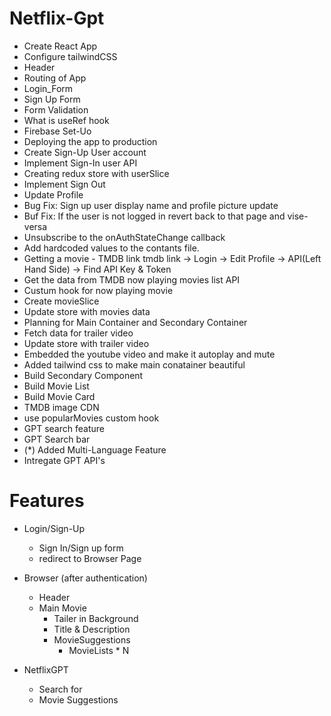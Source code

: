 # Netflix-Gpt

- Create React App
- Configure tailwindCSS
- Header
- Routing of App
- Login_Form
- Sign Up Form
- Form Validation
- What is useRef hook
- Firebase Set-Uo
- Deploying the app to production
- Create Sign-Up User account
- Implement Sign-In user API
- Creating redux store with userSlice
- Implement Sign Out
- Update Profile
- Bug Fix: Sign up user display name and profile picture update
- Buf Fix: If the user is not logged in revert back to that page and vise-versa
- Unsubscribe to the onAuthStateChange callback
- Add hardcoded values to the contants file.
- Getting a movie - TMDB link
  tmdb link -> Login -> Edit Profile -> API(Left Hand Side) -> Find API Key & Token
- Get the data from TMDB now playing movies list API
- Custum hook for now playing movie
- Create movieSlice
- Update store with movies data
- Planning for Main Container and Secondary Container
- Fetch data for trailer video
- Update store with trailer video
- Embedded the youtube video and make it autoplay and mute
- Added tailwind css to make main conatainer beautiful
- Build Secondary Component
- Build Movie List
- Build Movie Card
- TMDB image CDN
- use popularMovies custom hook
- GPT search feature
- GPT Search bar
- (*) Added Multi-Language Feature
- Intregate GPT API's

# Features

- Login/Sign-Up

  - Sign In/Sign up form
  - redirect to Browser Page

- Browser (after authentication)

  - Header
  - Main Movie
    - Tailer in Background
    - Title & Description
    - MovieSuggestions
      - MovieLists \* N

- NetflixGPT
  - Search for
  - Movie Suggestions
